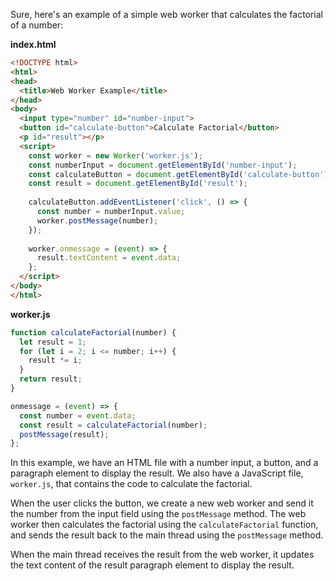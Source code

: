 Sure, here's an example of a simple web worker that calculates the factorial of a number:

**index.html**
```html
<!DOCTYPE html>
<html>
<head>
  <title>Web Worker Example</title>
</head>
<body>
  <input type="number" id="number-input">
  <button id="calculate-button">Calculate Factorial</button>
  <p id="result"></p>
  <script>
    const worker = new Worker('worker.js');
    const numberInput = document.getElementById('number-input');
    const calculateButton = document.getElementById('calculate-button');
    const result = document.getElementById('result');
    
    calculateButton.addEventListener('click', () => {
      const number = numberInput.value;
      worker.postMessage(number);
    });
    
    worker.onmessage = (event) => {
      result.textContent = event.data;
    };
  </script>
</body>
</html>
```

**worker.js**
```javascript
function calculateFactorial(number) {
  let result = 1;
  for (let i = 2; i <= number; i++) {
    result *= i;
  }
  return result;
}

onmessage = (event) => {
  const number = event.data;
  const result = calculateFactorial(number);
  postMessage(result);
};
```

In this example, we have an HTML file with a number input, a button, and a paragraph element to display the result. We also have a JavaScript file, `worker.js`, that contains the code to calculate the factorial.

When the user clicks the button, we create a new web worker and send it the number from the input field using the `postMessage` method. The web worker then calculates the factorial using the `calculateFactorial` function, and sends the result back to the main thread using the `postMessage` method.

When the main thread receives the result from the web worker, it updates the text content of the result paragraph element to display the result.
